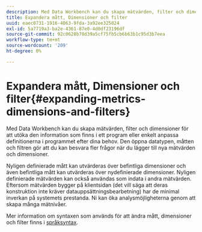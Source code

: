 ```yaml
---
description: Med Data Workbench kan du skapa mätvärden, filter och dimensioner för att utöka den information som finns i ett program eller enkelt anpassa definitionerna i programmet efter dina behov. Den öppna datatypen, måtten och filtren gör att du kan besvara fler frågor när du lägger till nya mätvärden och dimensioner.
title: Expandera mått, Dimensioner och filter
uuid: eaec0731-1916-4063-9fda-3a92ee325024
exl-id: 5a7719a3-ba2e-4361-87e0-4d0df23196df
source-git-commit: 92c0628b78d39a5cf75fb5cb6b63b1c95d3b7eea
workflow-type: tm+mt
source-wordcount: '209'
ht-degree: 0%

---
```


# Expandera mått, Dimensioner och filter{#expanding-metrics-dimensions-and-filters}

Med Data Workbench kan du skapa mätvärden, filter och dimensioner för att utöka den information som finns i ett program eller enkelt anpassa definitionerna i programmet efter dina behov. Den öppna datatypen, måtten och filtren gör att du kan besvara fler frågor när du lägger till nya mätvärden och dimensioner.

Nyligen definierade mått kan utvärderas över befintliga dimensioner och även befintliga mått kan utvärderas över nydefinierade dimensioner. Nyligen definierade mätvärden kan också användas som indata i andra mätvärden. Eftersom mätvärden bygger på klientsidan (det vill säga att deras konstruktion inte kräver datauppsättningsbearbetning) har de minimal inverkan på systemets prestanda. Ni kan öka analysmöjligheterna genom att skapa många mätnivåer.

Mer information om syntaxen som används för att ändra mått, dimensioner och filter finns i [språksyntax](https://docs.adobe.com/content/help/en/data-workbench/using/client/qry-lang-syntx/c-qry-lang-syntx.html).

